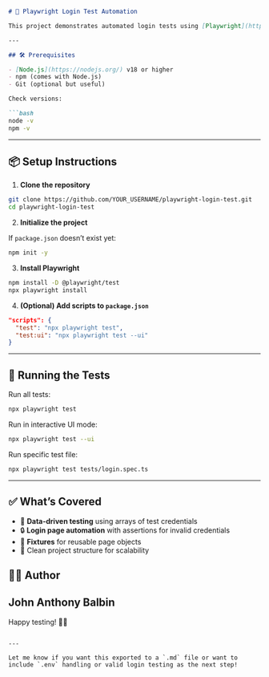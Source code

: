 ```markdown
# 🚀 Playwright Login Test Automation

This project demonstrates automated login tests using [Playwright](https://playwright.dev/), with a structured approach using **fixtures**, **Page Object Model (POM)**, and **test data-driven testing**.

---

## 🛠️ Prerequisites

- [Node.js](https://nodejs.org/) v18 or higher
- npm (comes with Node.js)
- Git (optional but useful)

Check versions:

```bash
node -v
npm -v
````

---

## 📦 Setup Instructions

1. **Clone the repository**

```bash
git clone https://github.com/YOUR_USERNAME/playwright-login-test.git
cd playwright-login-test
```

2. **Initialize the project**

If `package.json` doesn’t exist yet:

```bash
npm init -y
```

3. **Install Playwright**

```bash
npm install -D @playwright/test
npx playwright install
```

4. **(Optional) Add scripts to `package.json`**

```json
"scripts": {
  "test": "npx playwright test",
  "test:ui": "npx playwright test --ui"
}
```

---

## 🧪 Running the Tests

Run all tests:

```bash
npx playwright test
```

Run in interactive UI mode:

```bash
npx playwright test --ui
```

Run specific test file:

```bash
npx playwright test tests/login.spec.ts
```

---

## ✅ What’s Covered

* 🔁 **Data-driven testing** using arrays of test credentials
* 🔒 **Login page automation** with assertions for invalid credentials
* 🧱 **Fixtures** for reusable page objects
* 🧼 Clean project structure for scalability

## 🧑‍💻 Author

John Anthony Balbin
---

Happy testing! 🧪✨

```

---

Let me know if you want this exported to a `.md` file or want to include `.env` handling or valid login testing as the next step!
```
